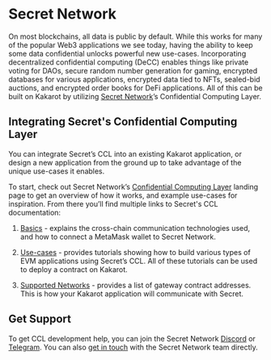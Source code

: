 # Secret Network

On most blockchains, all data is public by default. While this works for many of the popular Web3 applications we see today, having the ability to keep some data confidential unlocks powerful new use-cases. Incorporating decentralized confidential computing (DeCC) enables things like private voting for DAOs, secure random number generation for gaming, encrypted databases for various applications, encrypted data tied to NFTs, sealed-bid auctions, and encrypted order books for DeFi applications. All of this can be built on Kakarot by utilizing [Secret Network](https://scrt.network)’s Confidential Computing Layer.

## Integrating Secret's Confidential Computing Layer​

You can integrate Secret’s CCL into an existing Kakarot application, or design a new application from the ground up to take advantage of the unique use-cases it enables.

To start, check out Secret Network’s [Confidential Computing Layer](https://scrt.network/confidential-computing-layer) landing page to get an overview of how it works, and example use-cases for inspiration. From there you’ll find multiple links to Secret's CCL documentation:

1. [Basics](https://docs.scrt.network/secret-network-documentation/confidential-computing-layer/ethereum-evm-developer-toolkit/basics) - explains the cross-chain communication technologies used, and how to connect a MetaMask wallet to Secret Network.

2. [Use-cases](https://docs.scrt.network/secret-network-documentation/confidential-computing-layer/ethereum-evm-developer-toolkit/usecases) - provides tutorials showing how to build various types of EVM applications using Secret’s CCL. All of these tutorials can be used to deploy a contract on Kakarot.

3. [Supported Networks](https://docs.scrt.network/secret-network-documentation/confidential-computing-layer/ethereum-evm-developer-toolkit/supported-networks) - provides a list of gateway contract addresses. This is how your Kakarot application will communicate with Secret.

## Get Support

To get CCL development help, you can join the Secret Network [Discord](https://scrt.network/discord) or [Telegram](https://scrt.network/SCRTCommunity). You can also [get in touch](mailto:info@scrt.network) with the Secret Network team directly.
